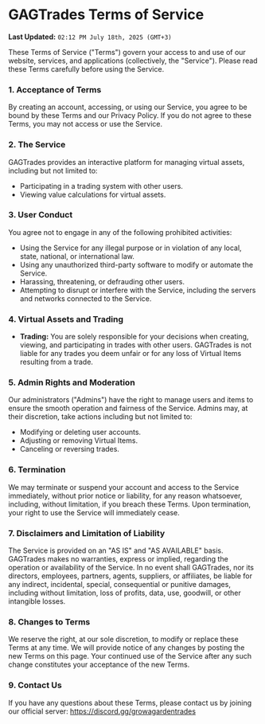# GAGTrades Terms of Service

**Last Updated:** `02:12 PM July 18th, 2025 (GMT+3)`

These Terms of Service ("Terms") govern your access to and use of our website, services, and applications (collectively, the "Service"). Please read these Terms carefully before using the Service.

### 1. Acceptance of Terms

By creating an account, accessing, or using our Service, you agree to be bound by these Terms and our Privacy Policy. If you do not agree to these Terms, you may not access or use the Service.

### 2. The Service

GAGTrades provides an interactive platform for managing virtual assets, including but not limited to:
-   Participating in a trading system with other users.
-   Viewing value calculations for virtual assets.
### 3. User Conduct

You agree not to engage in any of the following prohibited activities:
-   Using the Service for any illegal purpose or in violation of any local, state, national, or international law.
-   Using any unauthorized third-party software to modify or automate the Service.
-   Harassing, threatening, or defrauding other users.
-   Attempting to disrupt or interfere with the Service, including the servers and networks connected to the Service.

### 4. Virtual Assets and Trading

-   **Trading:** You are solely responsible for your decisions when creating, viewing, and participating in trades with other users. GAGTrades is not liable for any trades you deem unfair or for any loss of Virtual Items resulting from a trade.

### 5. Admin Rights and Moderation

Our administrators ("Admins") have the right to manage users and items to ensure the smooth operation and fairness of the Service. Admins may, at their discretion, take actions including but not limited to:
-   Modifying or deleting user accounts.
-   Adjusting or removing Virtual Items.
-   Canceling or reversing trades.

### 6. Termination

We may terminate or suspend your account and access to the Service immediately, without prior notice or liability, for any reason whatsoever, including, without limitation, if you breach these Terms. Upon termination, your right to use the Service will immediately cease.

### 7. Disclaimers and Limitation of Liability

The Service is provided on an "AS IS" and "AS AVAILABLE" basis. GAGTrades makes no warranties, express or implied, regarding the operation or availability of the Service. In no event shall GAGTrades, nor its directors, employees, partners, agents, suppliers, or affiliates, be liable for any indirect, incidental, special, consequential or punitive damages, including without limitation, loss of profits, data, use, goodwill, or other intangible losses.

### 8. Changes to Terms

We reserve the right, at our sole discretion, to modify or replace these Terms at any time. We will provide notice of any changes by posting the new Terms on this page. Your continued use of the Service after any such change constitutes your acceptance of the new Terms.

### 9. Contact Us

If you have any questions about these Terms, please contact us by joining our official server: https://discord.gg/growagardentrades
